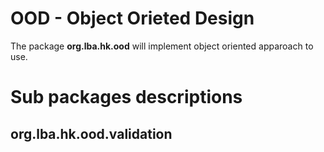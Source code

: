 # OOD - Object Orieted Design

The package **org.lba.hk.ood** will implement object oriented apparoach to use.

# Sub packages descriptions

## org.lba.hk.ood.validation